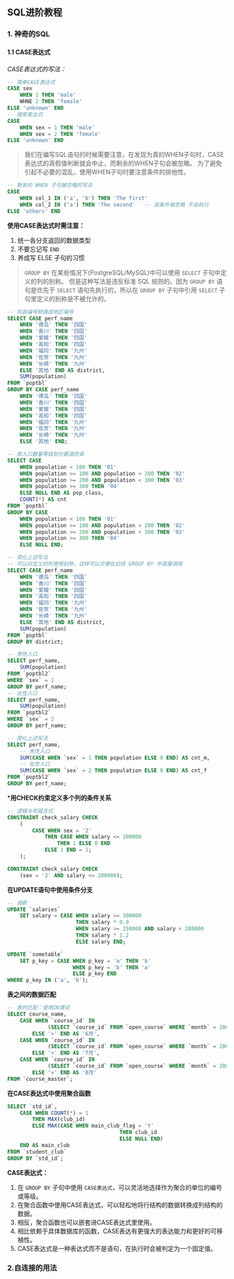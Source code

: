 ## SQL进阶教程

### 1. 神奇的SQL

#### 1.1 CASE表达式

*CASE表达式的写法：*

```sql
-- 简单CASE表达式
CASE sex
    WHEN 1 THEN 'male'
    WHNE 2 THEN 'female'
ELSE 'unknown' END
-- 搜索表达式
CASE
    WHEN sex = 1 THEN 'male'
    WHEN sex = 2 THEN 'female'
ELSE 'unknown' END 
```

> 我们在编写SQL语句的时候需要注意，在发现为真的WHEN子句时，CASE表达式的真假值判断就会中止，而剩余的WHEN子句会被忽略。
> 为了避免引起不必要的混乱，使用WHEN子句时要注意条件的排他性。

```sql
-- 剩余的 WHEN 子句被忽略的写法
CASE 
    WHEN col_1 IN ('a', 'b') THEN 'The first'
    WHEN col_2 IN ('a') THEN 'The second'   -- 该条件被忽略 不会执行
ELSE 'others' END
```

**使用CASE表达式时需注意：**
1. 统一各分支返回的数据类型
2. 不要忘记写 `END`
3. 养成写 ELSE 子句的习惯

> `GROUP BY` 在某些情况下(PostgreSQL/MySQL)中可以使用 `SELECT` 子句中定义的列的别称。
> 但是这种写法是违反标准 SQL 规则的。因为 `GROUP BY` 语句是优先于 `SELECT` 语句先执行的，所以在 `GROUP BY` 子句中引用 `SELECT` 子句里定义的别称是不被允许的。

```sql
-- 将县编号转换成地区编号
SELECT CASE perf_name
    WHEN '德岛' THEN '四国'
    WHEN '香川' THEN '四国'
    WHEN '爱媛' THEN '四国'
    WHEN '高知' THEN '四国'
    WHEN '福冈' THEN '九州'
    WHEN '佐贺' THEN '九州'
    WHEN '长崎' THEN '九州'
    ELSE '其他' END AS district,
    SUM(population)
FROM `poptbl`
GROUP BY CASE perf_name
    WHEN '德岛' THEN '四国'
    WHEN '香川' THEN '四国'
    WHEN '爱媛' THEN '四国'
    WHEN '高知' THEN '四国'
    WHEN '福冈' THEN '九州'
    WHEN '佐贺' THEN '九州'
    WHEN '长崎' THEN '九州'
    ELSE '其他' END;

-- 按人口数量等级划分都道府县
SELECT CASE
    WHEN population < 100 THEN '01'
    WHEN population >= 100 AND population < 200 THEN '02'
    WHEN population >= 200 AND population < 300 THEN '03'
    WHEN population >= 300 THEN '04'
    ELSE NULL END AS pop_class,
    COUNT(*) AS cnt
FROM `poptbl`
GROUP BY CASE
    WHEN population < 100 THEN '01'
    WHEN population >= 100 AND population < 200 THEN '02'
    WHEN population >= 200 AND population < 300 THEN '03'
    WHEN population >= 300 THEN '04'
    ELSE NULL END;

-- 简化上述写法
-- 可以对定义的列使用别称，这样可以方便在后续 GROUP BY 中直接调用
SELECT CASE perf_name
    WHEN '德岛' THEN '四国'
    WHEN '香川' THEN '四国'
    WHEN '爱媛' THEN '四国'
    WHEN '高知' THEN '四国'
    WHEN '福冈' THEN '九州'
    WHEN '佐贺' THEN '九州'
    WHEN '长崎' THEN '九州'
    ELSE '其他' END AS district,
    SUM(population)
FROM `poptbl`
GROUP BY district;
```

```sql
-- 男性人口
SELECT perf_name,
    SUM(population)
FROM `poptbl2`
WHERE `sex` = 1
GROUP BY perf_name;
-- 女性人口
SELECT perf_name,
    SUM(population)
FROM `poptbl2`
WHERE `sex` = 2
GROUP BY perf_name;

-- 简化上述写法
SELECT perf_name,
    -- 男性人口
    SUM(CASE WHEN `sex` = 1 THEN population ELSE 0 END) AS cnt_m,
    -- 女性人口
    SUM(CASE WHEN `sex` = 2 THEN population ELSE 0 END) AS cnt_f
FROM `poptbl2`
GROUP BY perf_name;
```

***用CHECK约束定义多个列的条件关系**

```sql
-- 逻辑与和蕴含式
CONSTRAINT check_salary CHECK
	(
		CASE WHEN sex = '2' 
			THEN CASE WHEN salary <= 200000
				THEN 1 ELSE 0 END
			ELSE 1 END = 1;
	);

CONSTRAINT check_salary CHECK
	(sex = '2' AND salary <= 200000);
```

**在UPDATE语句中使用条件分支**

```sql
-- 调薪
UPDATE `salaries`
    SET salary = CASE WHEN salary >= 300000
                      THEN salary * 0.9
                      WHEN salary >= 250000 AND salary < 280000
                      THEN salary * 1.2
                      ELSE salary END;

UPDATE `sometable`
    SET p_key = CASE WHEN p_key = 'a' THEN 'b'
                     WHEN p_key = 'b' THEN 'a'
                     ELSE p_key END
WHERE p_key IN ('a', 'b');
```

**表之间的数据匹配**

```sql
-- 表的匹配：使用IN谓词
SELECT course_name,
    CASE WHEN `course_id` IN
             (SELECT `course_id` FROM `open_course` WHERE `month` = 200706) THEN '○'
        ELSE '×' END AS '6月',
    CASE WHEN `course_id` IN
             (SELECT `course_id` FROM `open_course` WHERE `month` = 200707) THEN '○'
        ELSE '×' END AS '7月',
    CASE WHEN `course_id` IN
             (SELECT `course_id` FROM `open_course` WHERE `month` = 200708) THEN '○'
        ELSE '×' END AS '8月'
FROM `course_master`;
```

**在CASE表达式中使用聚合函数**

```sql
SELECT `std_id`,
	CASE WHEN COUNT(*) = 1
		THEN MAX(club_id)
		ELSE MAX(CASE WHEN main_club_flag = 'Y'
									THEN club_id
									ELSE NULL END)
	END AS main_club
FROM `student_club`
GROUP BY `std_id`;
```

**CASE表达式：**
1. 在 `GROUP BY` 子句中使用 `CASE表达式`，可以灵活地选择作为聚合的单位的编号或等级。
2. 在聚合函数中使用CASE表达式，可以轻松地将行结构的数据转换成列结构的数据。
3. 相反，聚合函数也可以嵌套进CASE表达式里使用。
4. 相比依赖于具体数据库的函数，CASE表达有更强大的表达能力和更好的可移植性。
5. CASE表达式是一种表达式而不是语句，在执行时会被判定为一个固定值。

### 2.自连接的用法



